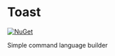# Toast
[![NuGet](https://img.shields.io/badge/nuget-1.1.9-blue)](https://www.nuget.org/packages/choshinyoung.Toast/)

Simple command language builder
